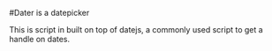 #Dater is a datepicker

This is script in built on top of datejs, a commonly used script to get a handle on dates. 
